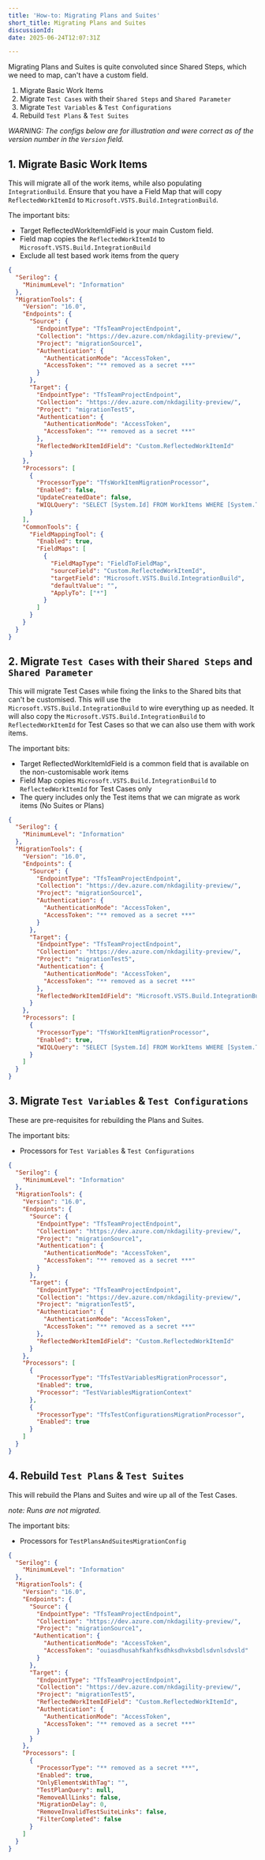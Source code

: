 ```yaml
---
title: 'How-to: Migrating Plans and Suites'
short_title: Migrating Plans and Suites
discussionId: 
date: 2025-06-24T12:07:31Z

---
```

Migrating Plans and Suites is quite convoluted since Shared Steps, which we need to map, can't have a custom field.

1. Migrate Basic Work Items
2. Migrate `Test Cases` with their `Shared Steps` and `Shared Parameter`
3. Migrate `Test Variables` & `Test Configurations`
4. Rebuild `Test Plans` & `Test Suites`

_WARNING: The configs below are for illustration and were correct as of the version number in the `Version` field._

## 1. Migrate Basic Work Items

This will migrate all of the work items, while also populating `IntegrationBuild`. Ensure that you have a Field Map that will copy `ReflectedWorkItemId` to `Microsoft.VSTS.Build.IntegrationBuild`.

The important bits:

- Target ReflectedWorkItemIdField is your main Custom field.
- Field map copies the `ReflectedWorkItemId` to `Microsoft.VSTS.Build.IntegrationBuild`
- Exclude all test based work items from the query

```JSON
{
  "Serilog": {
    "MinimumLevel": "Information"
  },
  "MigrationTools": {
    "Version": "16.0",
    "Endpoints": {
      "Source": {
        "EndpointType": "TfsTeamProjectEndpoint",
        "Collection": "https://dev.azure.com/nkdagility-preview/",
        "Project": "migrationSource1",
        "Authentication": {
          "AuthenticationMode": "AccessToken",
          "AccessToken": "** removed as a secret ***"
        }
      },
      "Target": {
        "EndpointType": "TfsTeamProjectEndpoint",
        "Collection": "https://dev.azure.com/nkdagility-preview/",
        "Project": "migrationTest5",
        "Authentication": {
          "AuthenticationMode": "AccessToken",
          "AccessToken": "** removed as a secret ***"
        },
        "ReflectedWorkItemIdField": "Custom.ReflectedWorkItemId"
      }
    },
    "Processors": [
      {
        "ProcessorType": "TfsWorkItemMigrationProcessor",
        "Enabled": false,
        "UpdateCreatedDate": false,
        "WIQLQuery": "SELECT [System.Id] FROM WorkItems WHERE [System.TeamProject] = @TeamProject AND [System.WorkItemType] NOT IN ('Test Case', 'Test Suite', 'Test Plan','Shared Steps','Shared Parameter','Feedback Request') ORDER BY [System.ChangedDate] desc"
      }
    ],
    "CommonTools": {
      "FieldMappingTool": {
        "Enabled": true,
        "FieldMaps": [
          {
            "FieldMapType": "FieldToFieldMap",
            "sourceField": "Custom.ReflectedWorkItemId",
            "targetField": "Microsoft.VSTS.Build.IntegrationBuild",
            "defaultValue": "",
            "ApplyTo": ["*"]
          }
        ]
      }
    }
  }
}
```

## 2. Migrate `Test Cases` with their `Shared Steps` and `Shared Parameter`

This will migrate Test Cases while fixing the links to the Shared bits that can't be customised. This will use the `Microsoft.VSTS.Build.IntegrationBuild` to wire everything up as needed. It will also copy the `Microsoft.VSTS.Build.IntegrationBuild` to `ReflectedWorkItemId` for Test Cases so that we can also use them with work items.

The important bits:

- Target ReflectedWorkItemIdField is a common field that is available on the non-customisable work items
- Field Map copies `Microsoft.VSTS.Build.IntegrationBuild` to `ReflectedWorkItemId` for Test Cases only
- The query includes only the Test items that we can migrate as work items (No Suites or Plans)

```JSON
{
  "Serilog": {
    "MinimumLevel": "Information"
  },
  "MigrationTools": {
    "Version": "16.0",
    "Endpoints": {
      "Source": {
        "EndpointType": "TfsTeamProjectEndpoint",
        "Collection": "https://dev.azure.com/nkdagility-preview/",
        "Project": "migrationSource1",
        "Authentication": {
          "AuthenticationMode": "AccessToken",
          "AccessToken": "** removed as a secret ***"
        }
      },
      "Target": {
        "EndpointType": "TfsTeamProjectEndpoint",
        "Collection": "https://dev.azure.com/nkdagility-preview/",
        "Project": "migrationTest5",
        "Authentication": {
          "AuthenticationMode": "AccessToken",
          "AccessToken": "** removed as a secret ***"
        },
        "ReflectedWorkItemIdField": "Microsoft.VSTS.Build.IntegrationBuild"
      }
    },
    "Processors": [
      {
        "ProcessorType": "TfsWorkItemMigrationProcessor",
        "Enabled": true,
        "WIQLQuery": "SELECT [System.Id] FROM WorkItems WHERE [System.TeamProject] = @TeamProject AND [System.WorkItemType] IN ('Test Case','Shared Steps','Shared Parameter') ORDER BY [System.ChangedDate] desc"
      }
    ]
  }
}
```

## 3. Migrate `Test Variables` & `Test Configurations`

These are pre-requisites for rebuilding the Plans and Suites.

The important bits:

- Processors for `Test Variables` & `Test Configurations`

```JSON
{
  "Serilog": {
    "MinimumLevel": "Information"
  },
  "MigrationTools": {
    "Version": "16.0",
    "Endpoints": {
      "Source": {
        "EndpointType": "TfsTeamProjectEndpoint",
        "Collection": "https://dev.azure.com/nkdagility-preview/",
        "Project": "migrationSource1",
        "Authentication": {
          "AuthenticationMode": "AccessToken",
          "AccessToken": "** removed as a secret ***"
        }
      },
      "Target": {
        "EndpointType": "TfsTeamProjectEndpoint",
        "Collection": "https://dev.azure.com/nkdagility-preview/",
        "Project": "migrationTest5",
        "Authentication": {
          "AuthenticationMode": "AccessToken",
          "AccessToken": "** removed as a secret ***"
        },
        "ReflectedWorkItemIdField": "Custom.ReflectedWorkItemId"
      }
    },
    "Processors": [
      {
        "ProcessorType": "TfsTestVariablesMigrationProcessor",
        "Enabled": true,
        "Processor": "TestVariablesMigrationContext"
      },
      {
        "ProcessorType": "TfsTestConfigurationsMigrationProcessor",
        "Enabled": true
      }
    ]
  }
}
```

## 4. Rebuild `Test Plans` & `Test Suites`

This will rebuild the Plans and Suites and wire up all of the Test Cases.

_note: Runs are not migrated._

The important bits:

- Processors for `TestPlansAndSuitesMigrationConfig`

```JSON
{
  "Serilog": {
    "MinimumLevel": "Information"
  },
  "MigrationTools": {
    "Version": "16.0",
    "Endpoints": {
      "Source": {
        "EndpointType": "TfsTeamProjectEndpoint",
        "Collection": "https://dev.azure.com/nkdagility-preview/",
        "Project": "migrationSource1",
       "Authentication": {
          "AuthenticationMode": "AccessToken",
          "AccessToken": "ouiasdhusahfkahfksdhksdhvksbdlsdvnlsdvsld"
        }
      },
      "Target": {
        "EndpointType": "TfsTeamProjectEndpoint",
        "Collection": "https://dev.azure.com/nkdagility-preview/",
        "Project": "migrationTest5",
        "ReflectedWorkItemIdField": "Custom.ReflectedWorkItemId",
        "Authentication": {
          "AuthenticationMode": "AccessToken",
          "AccessToken": "** removed as a secret ***"
        }
      }
    },
    "Processors": [
      {
        "ProcessorType": "** removed as a secret ***",
        "Enabled": true,
        "OnlyElementsWithTag": "",
        "TestPlanQuery": null,
        "RemoveAllLinks": false,
        "MigrationDelay": 0,
        "RemoveInvalidTestSuiteLinks": false,
        "FilterCompleted": false
      }
    ]
  }
}
```

